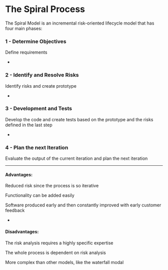 # The Spiral Process

The Spiral Model is an incremental risk-oriented lifecycle model that has four main phases:

### 1 - Determine Objectives

Define requirements

-

### 2 - Identify and Resolve Risks

Identify risks and create prototype

-

### 3 - Development and Tests

Develop the code  and create tests based on the prototype and the risks defined in the last step

-

### 4 - Plan the next Iteration

Evaluate the output of the current iteration and plan the next iteration

***

#### Advantages:

Reduced risk since the process is so iterative

Functionality can be added easily

Software produced early and then constantly improved with early customer feedback

-

#### Disadvantages:

The risk analysis requires a highly specific expertise

The whole process is dependent on risk analysis

More complex than other models, like the waterfall modal

